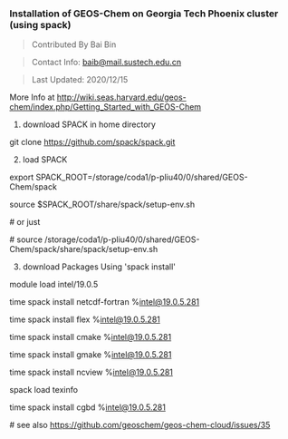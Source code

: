 ### Installation of GEOS-Chem on Georgia Tech Phoenix cluster (using spack)

> Contributed By Bai Bin

> Contact Info: baib@mail.sustech.edu.cn

> Last Updated: 2020/12/15

More Info at http://wiki.seas.harvard.edu/geos-chem/index.php/Getting_Started_with_GEOS-Chem

1. download SPACK in home directory

git clone https://github.com/spack/spack.git

2. load SPACK

export SPACK_ROOT=/storage/coda1/p-pliu40/0/shared/GEOS-Chem/spack

source $SPACK_ROOT/share/spack/setup-env.sh

\# or just

\# source /storage/coda1/p-pliu40/0/shared/GEOS-Chem/spack/share/spack/setup-env.sh

3. download Packages Using 'spack install'

module load intel/19.0.5

time spack install netcdf-fortran %intel@19.0.5.281

time spack install flex %intel@19.0.5.281

time spack install cmake %intel@19.0.5.281

time spack install gmake %intel@19.0.5.281

time spack install ncview %intel@19.0.5.281

spack load texinfo

time spack install cgbd %intel@19.0.5.281

\# see also https://github.com/geoschem/geos-chem-cloud/issues/35
